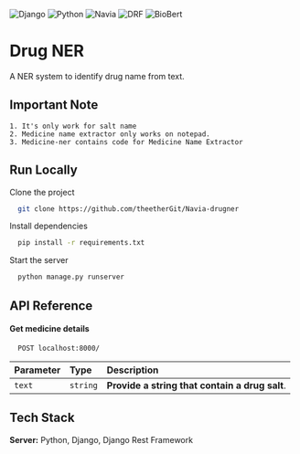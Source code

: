

![Django](https://img.shields.io/badge/Framework-Django-yellow)
![Python](https://img.shields.io/badge/Language-Python-yellow)
![Navia](https://img.shields.io/badge/Company-Navia-lightgrey)
![DRF](https://img.shields.io/badge/API-DRF-yellow)
![BioBert](https://img.shields.io/badge/AI-BioBert-yellowgreen)

# Drug NER

A NER system to identify drug name from text.


## Important Note
    1. It's only work for salt name
    2. Medicine name extractor only works on notepad.
    3. Medicine-ner contains code for Medicine Name Extractor
## Run Locally

Clone the project

```bash
  git clone https://github.com/theetherGit/Navia-drugner
```

Install dependencies

```bash
  pip install -r requirements.txt
```

Start the server

```bash
  python manage.py runserver
```


## API Reference

#### Get medicine details

```http
  POST localhost:8000/
```

| Parameter | Type     | Description                |
| :-------- | :------- | :------------------------- |
| `text` | `string` | **Provide a string that contain a drug salt**.




## Tech Stack


**Server:** Python, Django, Django Rest Framework

